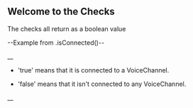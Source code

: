 Welcome to the Checks
-----------------------

The checks all return as a boolean value

--Example from .isConnected()--

__
* 'true' means that it is connected to a VoiceChannel.

* 'false' means that it isn't connected to any VoiceChannel. 

__

